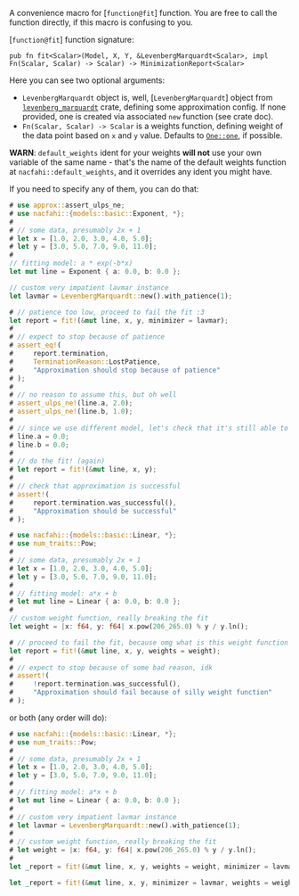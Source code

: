 A convenience macro for [`function@fit`] function. You are free to call the function directly, if this macro is confusing to you.

[`function@fit`] function signature:

```rust,no_run,ignore
pub fn fit<Scalar>(Model, X, Y, &LevenbergMarquardt<Scalar>, impl Fn(Scalar, Scalar) -> Scalar) -> MinimizationReport<Scalar>
```

Here you can see two optional arguments:

- `LevenbergMarquardt` object is, well, [`LevenbergMarquardt`] object from [`levenberg_marquardt`] crate, defining some approximation config. If none provided, one is created via associated `new` function (see crate doc).
- `Fn(Scalar, Scalar) -> Scalar` is a weights function, defining weight of the data point based on `x` and `y` value. Defaults to [`One::one`](https://docs.rs/num-traits/latest/num_traits/identities/trait.One.html#tymethod.one), if possible.

**WARN**: `default_weights` ident for your weights **will not** use your own variable of the same name - that's the name of the default weights function at `nacfahi::default_weights`, and it overrides any ident you might have.

If you need to specify any of them, you can do that:

```rust
# use approx::assert_ulps_ne;
# use nacfahi::{models::basic::Exponent, *};
# 
# // some data, presumably 2x + 1
# let x = [1.0, 2.0, 3.0, 4.0, 5.0];
# let y = [3.0, 5.0, 7.0, 9.0, 11.0];
# 
// fitting model: a * exp(-b*x)
let mut line = Exponent { a: 0.0, b: 0.0 };

// custom very impatient lavmar instance
let lavmar = LevenbergMarquardt::new().with_patience(1);

# // patience too low, proceed to fail the fit :3
let report = fit!(&mut line, x, y, minimizer = lavmar);
# 
# // expect to stop because of patience
# assert_eq!(
#     report.termination,
#     TerminationReason::LostPatience,
#     "Approximation should stop because of patience"
# );
# 
# // no reason to assume this, but oh well
# assert_ulps_ne!(line.a, 2.0);
# assert_ulps_ne!(line.b, 1.0);
# 
# // since we use different model, let's check that it's still able to fit, eventually:
# line.a = 0.0;
# line.b = 0.0;
# 
# // do the fit! (again)
# let report = fit!(&mut line, x, y);
# 
# // check that approximation is successful
# assert!(
#     report.termination.was_successful(),
#     "Approximation should be successful"
# );
```

```rust
# use nacfahi::{models::basic::Linear, *};
# use num_traits::Pow;
# 
# // some data, presumably 2x + 1
# let x = [1.0, 2.0, 3.0, 4.0, 5.0];
# let y = [3.0, 5.0, 7.0, 9.0, 11.0];
# 
# // fitting model: a*x + b
# let mut line = Linear { a: 0.0, b: 0.0 };
# 
// custom weight function, really breaking the fit
let weight = |x: f64, y: f64| x.pow(206_265.0) % y / y.ln();

# // proceed to fail the fit, because omg what is this weight function
let report = fit!(&mut line, x, y, weights = weight);
# 
# // expect to stop because of some bad reason, idk
# assert!(
#     !report.termination.was_successful(),
#     "Approximation should fail because of silly weight function"
# );
```

or both (any order will do):

```rust
# use nacfahi::{models::basic::Linear, *};
# use num_traits::Pow;
# 
# // some data, presumably 2x + 1
# let x = [1.0, 2.0, 3.0, 4.0, 5.0];
# let y = [3.0, 5.0, 7.0, 9.0, 11.0];
# 
# // fitting model: a*x + b
# let mut line = Linear { a: 0.0, b: 0.0 };
# 
# // custom very impatient lavmar instance
# let lavmar = LevenbergMarquardt::new().with_patience(1);
# 
# // custom weight function, really breaking the fit
# let weight = |x: f64, y: f64| x.pow(206_265.0) % y / y.ln();
# 
let _report = fit!(&mut line, x, y, weights = weight, minimizer = lavmar);

let _report = fit!(&mut line, x, y, minimizer = lavmar, weights = weight);
```

[`levenberg_marquardt`]: https://docs.rs/levenberg-marquardt/latest/levenberg_marquardt/
